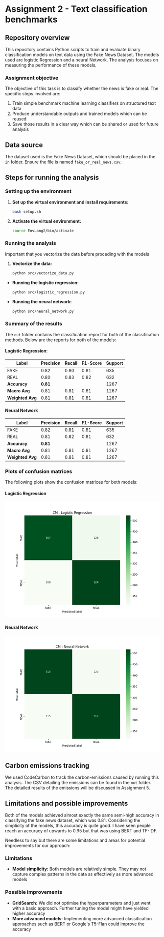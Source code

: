 # Assignment 2 - Text classification benchmarks

## Repository overview
This repository contains Python scripts to train and evaluate binary classification models on text data using the Fake News Dataset. The models used are logistic Regression and a neural Network. The analysis focuses on measuring the performance of these models.

### Assignment objective
The objective of this task is to classify whether the news is fake or real. The specific steps involved are:
1. Train simple benchmark machine learning classifiers on structured text data
2. Produce understandable outputs and trained models which can be reused
3. Save those results in a clear way which can be shared or used for future analysis

## Data source
The dataset used is the Fake News Dataset, which should be placed in the `in` folder. Ensure the file is named `fake_or_real_news.csv`.

## Steps for running the analysis

### Setting up the environment
1. **Set up the virtual environment and install requirements:**
    ```bash
    bash setup.sh
    ```
2. **Activate the virtual environment:**
    ```bash
    source EnvLang2/bin/activate
    ```

### Running the analysis
Important that you vectorize the data before proceding with the models
1. **Vectorize the data:**
    ```bash
    python src/vectorize_data.py
    ```
- **Running the logistic regression:**
    ```bash
    python src/logistic_regression.py
    ```
- **Running the neural network:**
    ```bash
    python src/neural_network.py
    ```


### Summary of the results
The `out` folder contains the classification report for both of the classification methods. Below are the reports for both of the models:

#### Logistic Regression:
| Label       | Precision | Recall | F1-Score | Support |
|-------------|-----------|--------|----------|---------|
| FAKE        | 0.82      | 0.80   | 0.81     | 635     |
| REAL        | 0.80      | 0.83   | 0.82     | 632     |
| **Accuracy**   | **0.81**   |        |          | 1267   |
| **Macro Avg**  | 0.81      | 0.81   | 0.81     | 1267   |
| **Weighted Avg** | 0.81      | 0.81   | 0.81     | 1267   |

#### Neural Network
| Label       | Precision | Recall | F1-Score | Support |
|-------------|-----------|--------|----------|---------|
| FAKE        | 0.82      | 0.81   | 0.81     | 635     |
| REAL        | 0.81      | 0.82   | 0.81     | 632     |
| **Accuracy**   | **0.81**   |        |          | 1267   |
| **Macro Avg**  | 0.81      | 0.81   | 0.81     | 1267   |
| **Weighted Avg** | 0.81      | 0.81   | 0.81     | 1267   |

### Plots of confusion matrices
The following plots show the confusion matrices for both models:

#### Logistic Regression
![Confusion Matrix for Logistic Regression](https://github.com/BayesianBoi/cds-language/blob/main/assignments/assignment%202/out/CM_LR.png)

#### Neural Network
![Confusion Matrix for Neural Network](https://github.com/BayesianBoi/cds-language/blob/main/assignments/assignment%202/out/CM_NN.png)


## Carbon emissions tracking
We used CodeCarbon to track the carbon-emissions caused by running this analysis. The CSV detailing the emissions can be found in the `out` folder. The detailed results of the emissions will be discussed in Assignment 5.

## Limitations and possible improvements
Both of the models achieved almost exactly the same semi-high accuracy in classifying the fake news dataset, which was 0.81. Considering the simplicity of the models, this accuracy is quite good. I have seen people reach an accuracy of upwards to 0.95 but that was using BERT and TF-IDF.

Needless to say but there are some limitations and areas for potential improvements for our approach:
### Limitations
- **Model simplicity:** Both models are relatively simple. They may not capture complex patterns in the data as effectively as more advanced models

### Possible improvements
- **GridSearch:** We did not optimise the hyperparameters and just went with a basic approach. Further tuning the model might have yielded higher accuracy
- **More advanced models:** Implementing more advanced classification approaches such as BERT or Google's T5-Flan could improve the accuracy
